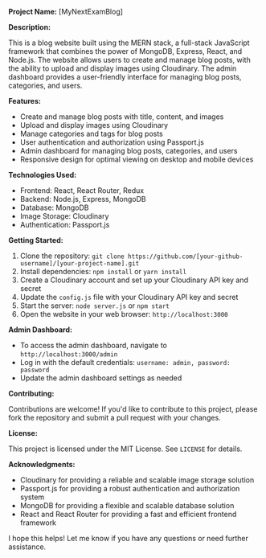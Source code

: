 

**Project Name:** [MyNextExamBlog]

**Description:**

This is a blog website built using the MERN stack, a full-stack JavaScript framework that combines the power of MongoDB, Express, React, and Node.js. The website allows users to create and manage blog posts, with the ability to upload and display images using Cloudinary. The admin dashboard provides a user-friendly interface for managing blog posts, categories, and users.

**Features:**

* Create and manage blog posts with title, content, and images
* Upload and display images using Cloudinary
* Manage categories and tags for blog posts
* User authentication and authorization using Passport.js
* Admin dashboard for managing blog posts, categories, and users
* Responsive design for optimal viewing on desktop and mobile devices

**Technologies Used:**

* Frontend: React, React Router, Redux
* Backend: Node.js, Express, MongoDB
* Database: MongoDB
* Image Storage: Cloudinary
* Authentication: Passport.js

**Getting Started:**

1. Clone the repository: `git clone https://github.com/[your-github-username]/[your-project-name].git`
2. Install dependencies: `npm install` or `yarn install`
3. Create a Cloudinary account and set up your Cloudinary API key and secret
4. Update the `config.js` file with your Cloudinary API key and secret
5. Start the server: `node server.js` or `npm start`
6. Open the website in your web browser: `http://localhost:3000`

**Admin Dashboard:**

* To access the admin dashboard, navigate to `http://localhost:3000/admin`
* Log in with the default credentials: `username: admin, password: password`
* Update the admin dashboard settings as needed

**Contributing:**

Contributions are welcome! If you'd like to contribute to this project, please fork the repository and submit a pull request with your changes.

**License:**

This project is licensed under the MIT License. See `LICENSE` for details.

**Acknowledgments:**

* Cloudinary for providing a reliable and scalable image storage solution
* Passport.js for providing a robust authentication and authorization system
* MongoDB for providing a flexible and scalable database solution
* React and React Router for providing a fast and efficient frontend framework

I hope this helps! Let me know if you have any questions or need further assistance.
